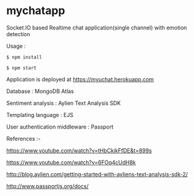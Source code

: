 # mychatapp
Socket.IO based Realtime chat application(single channel) with emotion detection

Usage :
```
$ npm install
```
```
$ npm start
```
Application is deployed at https://myuchat.herokuapp.com

Database : MongoDB Atlas

Sentiment analysis : Aylien Text Analysis SDK

Templating language : EJS

User authentication middleware : Passport


References :-

https://www.youtube.com/watch?v=tHbCkikFfDE&t=899s

https://www.youtube.com/watch?v=6FOq4cUdH8k

http://blog.aylien.com/getting-started-with-ayliens-text-analysis-sdk-2/

http://www.passportjs.org/docs/

